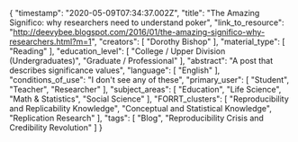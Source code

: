 {
    "timestamp": "2020-05-09T07:34:37.002Z",
    "title": "The Amazing Significo: why researchers need to understand poker",
    "link_to_resource": "http://deevybee.blogspot.com/2016/01/the-amazing-significo-why-researchers.html?m=1",
    "creators": [
        "Dorothy Bishop"
    ],
    "material_type": [
        "Reading"
    ],
    "education_level": [
        "College / Upper Division (Undergraduates)",
        "Graduate / Professional"
    ],
    "abstract": "A post that describes significance values",
    "language": [
        "English"
    ],
    "conditions_of_use": "I don't see any of these",
    "primary_user": [
        "Student",
        "Teacher",
        "Researcher"
    ],
    "subject_areas": [
        "Education",
        "Life Science",
        "Math & Statistics",
        "Social Science"
    ],
    "FORRT_clusters": [
        "Reproducibility and Replicability Knowledge",
        "Conceptual and Statistical Knowledge",
        "Replication Research"
    ],
    "tags": [
        "Blog",
        "Reproducibility Crisis and Credibility Revolution"
    ]
}